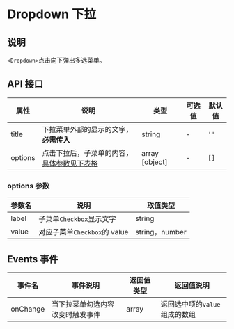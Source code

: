 # Dropdown 下拉

## 说明

`<Dropdown>`点击向下弹出多选菜单。

## API 接口
| 属性 | 说明 | 类型 | 可选值 | 默认值 |
| --- | --- | --- | --- | --- |
| title | 下拉菜单外部的显示的文字，**必需传入** | string | - | `''` |
| options | 点击下拉后，子菜单的内容，[具体参数见下表格][1] | array [object] | - | `[]` |

### options 参数
| 参数名 | 说明 | 取值类型 |
| --- | --- | --- |
| label | 子菜单`Checkbox`显示文字 | string |
| value | 对应子菜单`Checkbox`的 value | string，number |

## Events 事件
| 事件名 | 事件说明 | 返回值类型 | 返回值说明 |
| --- | --- | --- | --- |
| onChange | 当下拉菜单勾选内容改变时触发事件 | array | 返回选中项的`value`组成的数组 |

[1]:#options-参数